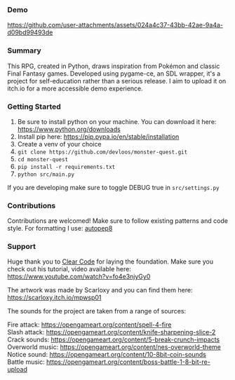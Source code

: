 ### Demo

https://github.com/user-attachments/assets/024a4c37-43bb-42ae-9a4a-d09bd99493de



### Summary

This RPG, created in Python, draws inspiration from Pokémon and classic Final Fantasy games.
Developed using pygame-ce, an SDL wrapper, it's a project for self-education rather than a serious release.
I aim to upload it on itch.io for a more accessible demo experience.

### Getting Started

1. Be sure to install python on your machine. You can download it here: https://www.python.org/downloads
2. Install pip here: https://pip.pypa.io/en/stable/installation
3. Create a venv of your choice
4. `git clone https://github.com/devloos/monster-quest.git`
5. `cd monster-quest`
6. `pip install -r requirements.txt`
7. `python src/main.py`

If you are developing make sure to toggle DEBUG true in `src/settings.py`

### Contributions

Contributions are welcomed! Make sure to follow existing patterns and code style.
For formatting I use: [autopep8](https://marketplace.visualstudio.com/items?itemName=ms-python.autopep8)

### Support

Huge thank you to [Clear Code](https://github.com/clear-code-projects) for laying the foundation.
Make sure you check out his tutorial, video available here: https://www.youtube.com/watch?v=fo4e3njyGy0

The artwork was made by Scarloxy and you can find them here: https://scarloxy.itch.io/mpwsp01

The sounds for the project are taken from a range of sources:

Fire attack: https://opengameart.org/content/spell-4-fire  
Slash attack: https://opengameart.org/content/knife-sharpening-slice-2  
Crack sounds: https://opengameart.org/content/5-break-crunch-impacts  
Overworld music: https://opengameart.org/content/nes-overworld-theme  
Notice sound: https://opengameart.org/content/10-8bit-coin-sounds  
Battle music: https://opengameart.org/content/boss-battle-1-8-bit-re-upload
